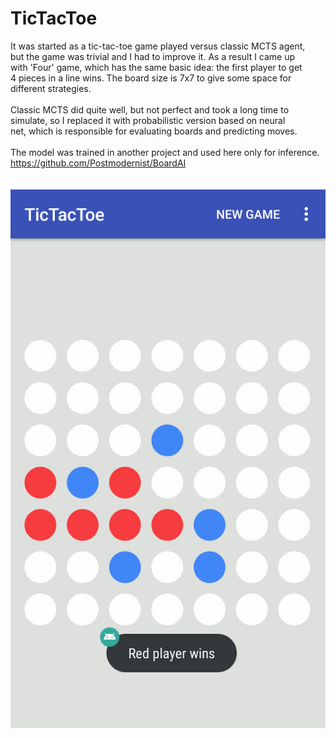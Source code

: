 # TicTacToe

It was started as a tic-tac-toe game played versus classic MCTS agent, <br>
but the game was trivial and I had to improve it. As a result I came up <br>
with 'Four' game, which has the same basic idea: the first player to get <br>
4 pieces in a line wins. The board size is 7x7 to give some space for <br>
different strategies.<br>
<br>
Classic MCTS did quite well, but not perfect and took a long time to <br>
simulate, so I replaced it with probabilistic version based on neural <br>
net, which is responsible for evaluating boards and predicting moves. <br>
<br>
The model was trained in another project and used here only for inference. <br>
https://github.com/Postmodernist/BoardAI<br>
<br><br>
![screenshot](screenshot.jpg?raw=true "Game")
